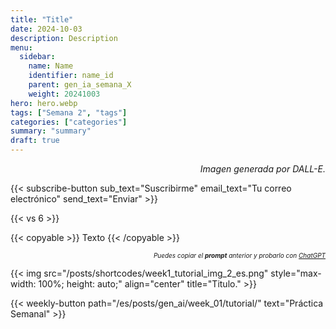 ```yaml
---
title: "Title"  
date: 2024-10-03
description: Description  
menu:  
  sidebar:  
    name: Name  
    identifier: name_id  
    parent: gen_ia_semana_X
    weight: 20241003  
hero: hero.webp  
tags: ["Semana 2", "tags"]  
categories: ["categories"]  
summary: "summary"  
draft: true 
---
```


<p style="text-align: right;">
<em>Imagen generada por DALL-E.</em>
</p>

{{< subscribe-button sub_text="Suscribirme" email_text="Tu correo electrónico" send_text="Enviar" >}}


{{< vs 6 >}}


{{< copyable >}}
Texto
{{< /copyable >}}

<p style="text-align: right; font-size: 10px;">
<em>Puedes copiar el <b>prompt</b> anterior y probarlo con <a href="https://chatgpt.com">ChatGPT</a></em>
</p>



{{< img src="/posts/shortcodes/week1_tutorial_img_2_es.png" style="max-width: 100%; height: auto;" align="center" title="Titulo." >}}





{{< weekly-button path="/es/posts/gen_ai/week_01/tutorial/" text="Práctica Semanal" >}}